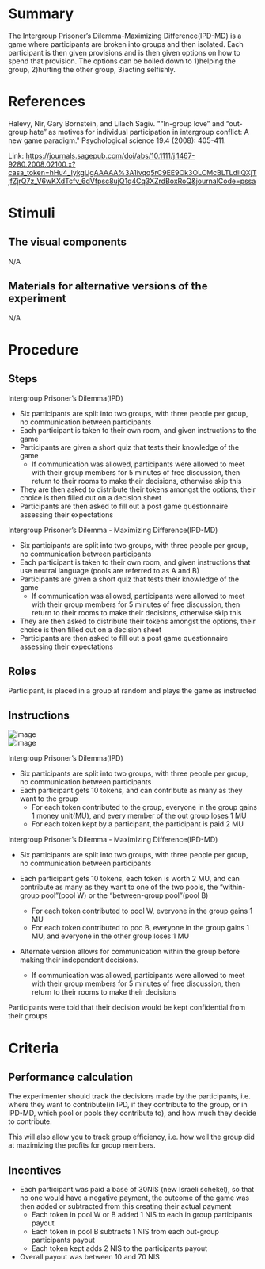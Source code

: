 # Summary
The Intergroup Prisoner’s Dilemma-Maximizing Difference(IPD-MD) is a game where participants are broken into groups and then isolated.  Each participant is then given provisions and is then given options on how to spend that provision. The options can be boiled down to 1)helping the group, 2)hurting the other group, 3)acting selfishly.

# References
Halevy, Nir, Gary Bornstein, and Lilach Sagiv. "“In-group love” and “out-group hate” as motives for individual participation in intergroup conflict: A new game paradigm." Psychological science 19.4 (2008): 405-411.

Link: https://journals.sagepub.com/doi/abs/10.1111/j.1467-9280.2008.02100.x?casa_token=hHu4_IykgUgAAAAA%3A1ivqq5rC9EE9Ok3OLCMcBLTLdIlQXjTjfZjrQ7z_V6wKXdTcfv_6dVfpsc8ujQ1q4Cq3XZrdBoxRoQ&journalCode=pssa

# Stimuli
## The visual components
N/A
## Materials for alternative versions of the experiment 
N/A

# Procedure
## Steps
Intergroup Prisoner’s Dilemma(IPD)
- Six participants are split into two groups, with three people per group, no communication between participants
- Each participant is taken to their own room, and given instructions to the game
- Participants are given a short quiz that tests their knowledge of the game
    - If communication was allowed, participants were allowed to meet with their group members for 5 minutes of free discussion, then return to their rooms to make their decisions, otherwise skip this
- They are then asked to distribute their tokens amongst the options, their choice is then filled out on a decision sheet
- Participants are then asked to fill out a post game questionnaire assessing their expectations

Intergroup Prisoner’s Dilemma - Maximizing Difference(IPD-MD)
- Six participants are split into two groups, with three people per group, no communication between participants
- Each participant is taken to their own room, and given instructions that use neutral language (pools are referred to as A and B)
- Participants are given a short quiz that tests their knowledge of the game
    - If communication was allowed, participants were allowed to meet with their group members for 5 minutes of free discussion, then return to their rooms to make their decisions, otherwise skip this
- They are then asked to distribute their tokens amongst the options, their choice is then filled out on a decision sheet
- Participants are then asked to fill out a post game questionnaire assessing their expectations

## Roles 
Participant, is placed in a group at random and plays the game as instructed

## Instructions
![image](https://github.com/Watts-Lab/task-mapping/blob/Intergroup-Prisoner's-Dilemma-Maximizing-Difference/images/Intergroup%20Prisoner's_Dilemma-Maximizing_Difference_Instructions1.png)  
![image](https://github.com/Watts-Lab/task-mapping/blob/Intergroup-Prisoner's-Dilemma-Maximizing-Difference/images/Intergroup_Prisoner's_Dilemma-Maximizing_Difference_Instructions2.png)

Intergroup Prisoner’s Dilemma(IPD)
- Six participants are split into two groups, with three people per group, no communication between participants
- Each participant gets 10 tokens, and can contribute as many as they want to the group
    - For each token contributed to the group, everyone in the group gains 1 money unit(MU), and every member of the out group loses 1 MU
    - For each token kept by a participant, the participant is paid 2 MU

Intergroup Prisoner’s Dilemma - Maximizing Difference(IPD-MD)
- Six participants are split into two groups, with three people per group, no communication between participants
- Each participant gets 10 tokens, each token is worth 2 MU, and can contribute as many as they want to one of the two pools, the “within-group pool”(pool W) or the “between-group pool”(pool B)
    - For each token contributed to pool W, everyone in the group gains 1 MU
    - For each token contributed to poo B, everyone in the group gains 1 MU, and everyone in the other group loses 1 MU

- Alternate version allows for communication within the group before making their independent decisions.
    - If communication was allowed, participants were allowed to meet with their group members for 5 minutes of free discussion, then return to their rooms to make their decisions

Participants were told that their decision would be kept confidential from their groups

# Criteria
## Performance calculation
The experimenter should track the decisions made by the participants, i.e. where they want to contribute(in IPD, if they contribute to the group, or in IPD-MD, which pool or pools they contribute to), and how much they decide to contribute.

This will also allow you to track group efficiency, i.e. how well the group did at maximizing the profits for group members.


## Incentives
- Each participant was paid a base of 30NIS (new Israeli schekel), so that no one would have a negative payment, the outcome of the game was then added or subtracted from this creating their actual payment 
    - Each token in pool W or B added 1 NIS to each in group participants payout
    - Each token in pool B subtracts 1 NIS from each out-group participants payout
    - Each token kept adds 2 NIS to the participants payout
- Overall payout was between 10 and 70 NIS
